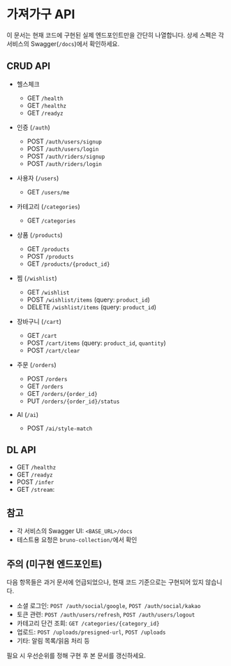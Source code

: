 # 가져가구 API

이 문서는 현재 코드에 구현된 실제 엔드포인트만을 간단히 나열합니다. 상세 스펙은 각 서비스의 Swagger(`/docs`)에서 확인하세요.

## CRUD API

- 헬스체크
  - GET `/health`
  - GET `/healthz`
  - GET `/readyz`

- 인증 (`/auth`)
  - POST `/auth/users/signup`
  - POST `/auth/users/login`
  - POST `/auth/riders/signup`
  - POST `/auth/riders/login`

- 사용자 (`/users`)
  - GET `/users/me`

- 카테고리 (`/categories`)
  - GET `/categories`

- 상품 (`/products`)
  - GET `/products`
  - POST `/products`
  - GET `/products/{product_id}`

- 찜 (`/wishlist`)
  - GET `/wishlist`
  - POST `/wishlist/items` (query: `product_id`)
  - DELETE `/wishlist/items` (query: `product_id`)

- 장바구니 (`/cart`)
  - GET `/cart`
  - POST `/cart/items` (query: `product_id`, `quantity`)
  - POST `/cart/clear`

- 주문 (`/orders`)
  - POST `/orders`
  - GET `/orders`
  - GET `/orders/{order_id}`
  - PUT `/orders/{order_id}/status`

- AI (`/ai`)
  - POST `/ai/style-match`

## DL API

- GET `/healthz`
- GET `/readyz`
- POST `/infer`
- GET `/stream`:

## 참고

- 각 서비스의 Swagger UI: `<BASE_URL>/docs`
- 테스트용 요청은 `bruno-collection/`에서 확인

## 주의 (미구현 엔드포인트)

다음 항목들은 과거 문서에 언급되었으나, 현재 코드 기준으로는 구현되어 있지 않습니다.

- 소셜 로그인: `POST /auth/social/google`, `POST /auth/social/kakao`
- 토큰 관련: `POST /auth/users/refresh`, `POST /auth/users/logout`
- 카테고리 단건 조회: `GET /categories/{category_id}`
- 업로드: `POST /uploads/presigned-url`, `POST /uploads`
- 기타: 알림 목록/읽음 처리 등

필요 시 우선순위를 정해 구현 후 본 문서를 갱신하세요.
